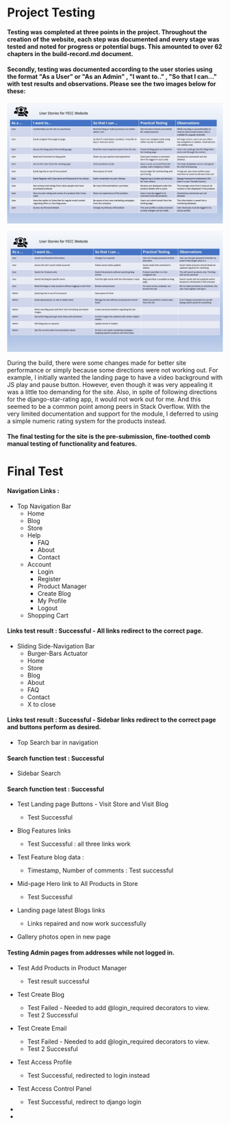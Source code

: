 # Project Testing 

#### Testing was completed at three points in the project. Throughout the creation of the website, each step was documented and every stage was tested and noted for progress or potential bugs. This amounted to over 62 chapters in the build-record.md document. 

#### Secondly, testing was documented according to the user stories using the format "As a User" or "As an Admin" , "I want to.." , "So that I can..." with test results and observations. Please see the two images below for these: 

![story](media/project_media/user_story1.jpg)

![story](media/project_media/user_story2.jpg)

During the build, there were some changes made for better site performance or simply because some directions were not working out. For example, I initially wanted the landing page to have a video background with JS play and pause button. However, even though it was very appealing it was a little too demanding for the site. Also, in spite of following directions for the django-star-rating app, it would not work out for me. And this seemed to be a common point among peers in Stack Overflow. With the very limited documentation and support for the module, I deferred to using a simple numeric rating system for the products instead. 

#### The final testing for the site is the pre-submission, fine-toothed comb manual testing of functionality and features. 


# Final Test 

#### Navigation Links : 

- Top Navigation Bar 
    - Home 
    - Blog
    - Store
    - Help
        - FAQ
        - About
        - Contact
    - Account
        - Login
        - Register
        - Product Manager
        - Create Blog
        - My Profile
        - Logout
    - Shopping Cart 

#### Links test result : Successful - All links redirect to the correct page. 

- Sliding Side-Navigation Bar
    - Burger-Bars Actuator 
    - Home
    - Store
    - Blog
    - About
    - FAQ
    - Contact
    - X to close 

#### Links test result : Successful - Sidebar links redirect to the correct page and buttons perform as desired.

- Top Search bar in navigation 

#### Search function test : Successful

- Sidebar Search 

#### Search function test : Successful

- Test Landing page Buttons - Visit Store and Visit Blog 
    - Test Successful

- Blog Features links 
    - Test Successful : all three links work

- Test Feature blog data :
    - Timestamp, Number of comments : Test successful

- Mid-page Hero link to All Products in Store
    - Test Successful

- Landing page latest Blogs links 
    - Links repaired and now work successfully

- Gallery photos open in new page

#### Testing Admin pages from addresses while not logged in. 
- Test Add Products in Product Manager
    - Test result successful

- Test Create Blog 
    - Test Failed - Needed to add @login_required decorators to view. 
    - Test 2 Successful
- Test Create Email 
    - Test Failed - Needed to add @login_required decorators to view. 
    - Test 2 Successful 

- Test Access Profile 
    - Test Successful, redirected to login instead

- Test Access Control Panel
    - Test Successful, redirect to django login

- 
-